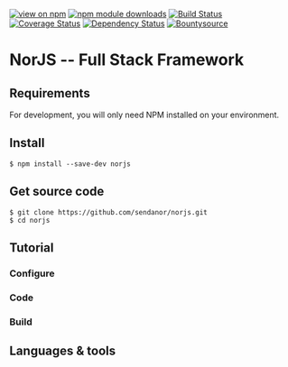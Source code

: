 [![view on npm](http://img.shields.io/npm/v/norjs.svg)](https://www.npmjs.org/package/norjs)
[![npm module downloads](http://img.shields.io/npm/dt/norjs.svg)](https://www.npmjs.org/package/norjs)
[![Build Status](https://travis-ci.org/sendanor/norjs.svg?branch=master)](https://travis-ci.org/sendanor/norjs)
[![Coverage Status](https://coveralls.io/repos/github/sendanor/norjs/badge.svg?branch=master)](https://coveralls.io/github/sendanor/norjs?branch=master)
[![Dependency Status](https://david-dm.org/sendanor/norjs.svg)](https://david-dm.org/sendanor/norjs)
[![Bountysource](https://img.shields.io/bountysource/team/norjs/activity.svg)](https://www.bountysource.com/teams/norjs)

# NorJS -- Full Stack Framework

## Requirements

For development, you will only need NPM installed on your environment.

<!-- FIXME: Add a link to Node installation guide -->

## Install

    $ npm install --save-dev norjs
 
## Get source code

    $ git clone https://github.com/sendanor/norjs.git
    $ cd norjs

## Tutorial
    
### Configure

### Code

### Build

## Languages & tools

